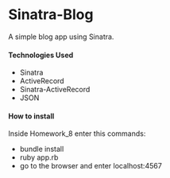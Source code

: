 Sinatra-Blog
=============

A simple blog app using Sinatra.

#### Technologies Used
+ Sinatra
+ ActiveRecord
+ Sinatra-ActiveRecord
+ JSON

#### How to install
Inside Homework_8 enter this commands:
+ bundle install
+ ruby app.rb
+ go to the browser and enter localhost:4567
